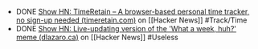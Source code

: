 - DONE [Show HN: TimeRetain – A browser-based personal time tracker, no sign-up needed (timeretain.com)](https://news.ycombinator.com/item?id=43077519) on [[Hacker News]] #Track/Time
- DONE [Show HN: Live-updating version of the 'What a week, huh?' meme (dlazaro.ca)](https://news.ycombinator.com/item?id=43086479) on [[Hacker News]] #Useless